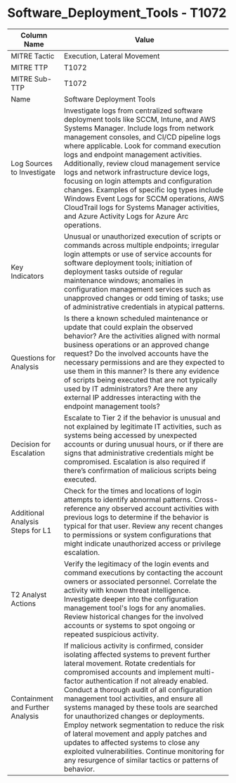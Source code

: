 # Software_Deployment_Tools - T1072

| Column Name | Value |
|-------------|-------|
| MITRE Tactic | Execution, Lateral Movement |
| MITRE TTP | T1072 |
| MITRE Sub-TTP | T1072 |
| Name | Software Deployment Tools |
| Log Sources to Investigate | Investigate logs from centralized software deployment tools like SCCM, Intune, and AWS Systems Manager. Include logs from network management consoles, and CI/CD pipeline logs where applicable. Look for command execution logs and endpoint management activities. Additionally, review cloud management service logs and network infrastructure device logs, focusing on login attempts and configuration changes. Examples of specific log types include Windows Event Logs for SCCM operations, AWS CloudTrail logs for Systems Manager activities, and Azure Activity Logs for Azure Arc operations. |
| Key Indicators | Unusual or unauthorized execution of scripts or commands across multiple endpoints; irregular login attempts or use of service accounts for software deployment tools; initiation of deployment tasks outside of regular maintenance windows; anomalies in configuration management services such as unapproved changes or odd timing of tasks; use of administrative credentials in atypical patterns. |
| Questions for Analysis | Is there a known scheduled maintenance or update that could explain the observed behavior? Are the activities aligned with normal business operations or an approved change request? Do the involved accounts have the necessary permissions and are they expected to use them in this manner? Is there any evidence of scripts being executed that are not typically used by IT administrators? Are there any external IP addresses interacting with the endpoint management tools? |
| Decision for Escalation | Escalate to Tier 2 if the behavior is unusual and not explained by legitimate IT activities, such as systems being accessed by unexpected accounts or during unusual hours, or if there are signs that administrative credentials might be compromised. Escalation is also required if there’s confirmation of malicious scripts being executed. |
| Additional Analysis Steps for L1 | Check for the times and locations of login attempts to identify abnormal patterns. Cross-reference any observed account activities with previous logs to determine if the behavior is typical for that user. Review any recent changes to permissions or system configurations that might indicate unauthorized access or privilege escalation. |
| T2 Analyst Actions | Verify the legitimacy of the login events and command executions by contacting the account owners or associated personnel. Correlate the activity with known threat intelligence. Investigate deeper into the configuration management tool's logs for any anomalies. Review historical changes for the involved accounts or systems to spot ongoing or repeated suspicious activity. |
| Containment and Further Analysis | If malicious activity is confirmed, consider isolating affected systems to prevent further lateral movement. Rotate credentials for compromised accounts and implement multi-factor authentication if not already enabled. Conduct a thorough audit of all configuration management tool activities, and ensure all systems managed by these tools are searched for unauthorized changes or deployments. Employ network segmentation to reduce the risk of lateral movement and apply patches and updates to affected systems to close any exploited vulnerabilities. Continue monitoring for any resurgence of similar tactics or patterns of behavior. |
